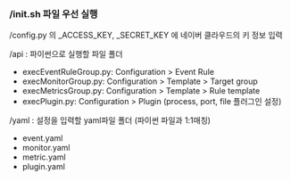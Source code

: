 ### /init.sh 파일 우선 실행

/config.py 의 _ACCESS_KEY, _SECRET_KEY 에 네이버 클라우드의 키 정보 입력

/api : 파이썬으로 실행할 파일 폴더
- execEventRuleGroup.py: Configuration > Event Rule
- execMonitorGroup.py: Configuration > Template > Target group
- execMetricsGroup.py: Configuration > Template > Rule template
- execPlugin.py: Configuration > Plugin (process, port, file 플러그인 설정)


/yaml : 설정을 입력할 yaml파일 폴더 (파이썬 파일과 1:1매칭)
- event.yaml
- monitor.yaml
- metric.yaml
- plugin.yaml
